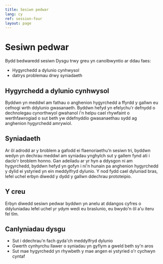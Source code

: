 ```yaml
---
title: Sesiwn pedwar
lang: cy
ref: session-four
layout: page
---
```


# Sesiwn pedwar

Bydd bedwaredd sesiwn Dysgu trwy greu yn canolbwyntio ar ddau faes:

* Hygyrchedd a dylunio cynhwysol
* datrys problemau drwy syniadaeth

## Hygyrchedd a dylunio cynhwysol

Byddwn yn meddwl am fathau o anghenion hygyrchedd a ffyrdd y gallwn eu cefnogi wrth ddylunio gwasanaeth. Byddwn hefyd yn efelychu'r defnydd o dechnolegau cynorthwyol gwahanol i'n helpu cael rhywfaint o werthfawrogiad o sut beth yw ddefnyddio gwasanaethau sydd ag anghenion hygyrchedd amrywiol.

## Syniadaeth

Ar ôl adrodd ar y broblem a gafodd ei flaenoriaethu’n sesiwn tri, byddwn wedyn yn dechrau meddwl am syniadau ynghylch sut y gallem fynd ati i daclo'r broblem honno.
Gan adeiladu ar yr hyn a ddysgon ni am hygyrchedd, byddwn hefyd yn gofyn i ni'n hunain pa anghenion hygyrchedd y dylid ei ystyried yn ein meddylfryd dylunio.
Y nod fydd cael dyluniad bras, lefel uchel erbyn diwedd y dydd y gallwn ddechrau prototeipio.

## Y creu

Erbyn diwedd sesiwn pedwar byddwn yn anelu at ddangos cyfres o ddyluniadau lefel uchel yr ydym wedi eu braslunio, eu bwydo'n ôl a'u iteru fel tîm.

## Canlyniadau dysgu

* Sut i ddechrau'n fach gyda'ch meddylfryd dylunio
* Gwerth cynhyrchu llawer o syniadau yn gyflym a gweld beth sy'n aros
* Sut mae hygyrchedd yn rhywbeth y mae angen ei ystyried o'r cychwyn cyntaf
